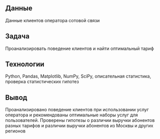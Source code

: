 ## Данные
Данные клиентов оператора сотовой связи
## Задача
Проанализировать поведение клиентов и найти оптимальный тариф
## Технологии
Python, Pandas, Matplotlib, NumPy, SciPy, описательная статистика, проверка статистических гипотез

## Вывод

Проанализировано поведение клиентов при использовании услуг оператора и
рекомендованы оптимальные наборы услуг для пользователей. Проверены гипотезы о различии выручки абонентов разных тарифов и
различии выручки абонентов из Москвы и других регионов
